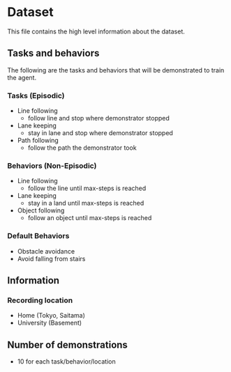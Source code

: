 # Dataset

This file contains the high level information about the dataset.

## Tasks and behaviors

The following are the tasks and behaviors that will be demonstrated to train the agent.

### Tasks (Episodic)

- Line following
	- follow line and stop where demonstrator stopped
- Lane keeping
	- stay in lane and stop where demonstrator stopped
- Path following
	- follow the path the demonstrator took

### Behaviors (Non-Episodic)

- Line following
	- follow the line until max-steps is reached
- Lane keeping
	- stay in a land until max-steps is reached
- Object following
	- follow an object until max-steps is reached

### Default Behaviors 

- Obstacle avoidance
- Avoid falling from stairs

## Information

### Recording location

- Home (Tokyo, Saitama)
- University (Basement)

## Number of demonstrations

- 10 for each task/behavior/location